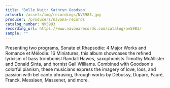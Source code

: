 ```yaml
---
title: 'Belle Nuit: Kathryn Goodson'
artwork: /assets/img/recordings/NV5983.jpg
producer: /producers/navona-records
catalog_number: NV5983
recording_url: https://www.navonarecords.com/catalog/nv5983/
sample: ""
---
```

Presenting two programs, Sonate et Rhapsodie: 4 Major Works and Romance et Mélodie: 16 Miniatures, this album showcases the refined lyricism of bass trombonist Randall Hawes, saxophonists Timothy McAllister and Donald Sinta, and hornist Gail Williams. Combined with Goodson's colorful pianism, these musicians express the imagery of love, loss, and passion with bel canto phrasing, through works by Debussy, Duparc, Fauré, Franck, Messiaen, Massenet, and more.
